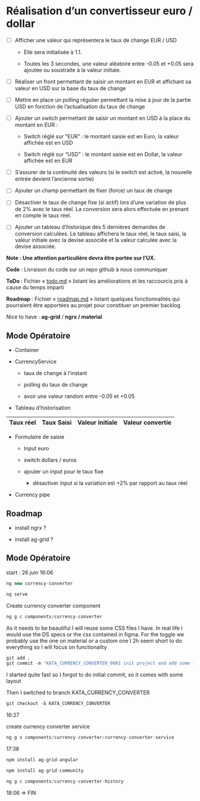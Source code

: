 
# Réalisation d’un convertisseur euro / dollar

- [ ] Afficher une valeur qui représentera le taux de change EUR / USD

  - Elle sera initialisée à 1.1.

  - Toutes les 3 secondes, une valeur aléatoire entre -0.05 et +0.05 sera ajoutée ou soustraite à la valeur initiale.

- [ ] Réaliser un front permettant de saisir un montant en EUR et affichant sa valeur en USD sur la base du taux de change

- [ ] Mettre en place un polling régulier permettant la mise à jour de la partie USD en fonction de l’actualisation du taux de change

- [ ] Ajouter un switch permettant de saisir un montant en USD à la place du montant en EUR :

  -  Switch réglé sur “EUR” : le montant saisie est en Euro, la valeur affichée est en USD

  - Switch réglé sur “USD” : le montant saisie est en Dollar, la valeur affichée est en EUR

- [ ]  S’assurer de la continuité des valeurs (si le switch est activé, la nouvelle entrée devient l’ancienne sortie)

- [ ] Ajouter un champ permettant de fixer (force) un taux de change

- [ ] Désactiver le taux de change fixe (si actif) lors d’une variation de plus de 2% avec le taux réel. La conversion sera alors effectuée en prenant en compte le taux réel.

- [ ] Ajouter un tableau d’historique des 5 dernières demandes de conversion calculées. Le tableau affichera le taux réel, le taux saisi, la valeur initiale avec la devise associée et la valeur calculée avec la devise associée.



**Note : Une attention particulière devra être portée sur l’UX.**



**Code** : Livraison du code sur un repo github à nous communiquer

**ToDo** : Fichier « [todo.md](todo.md) » listant les améliorations et les raccourcis pris à cause du temps imparti

**Roadmap** : Fichier « [roadmap.md](roadmap.md) » listant quelques fonctionnalités qui pourraient être apportées au projet pour constituer un premier backlog

Nice to have : **ag-grid** / **ngrx / material**

## Mode Opératoire

- Container

- CurrencyService

  - taux de change à l’instant

  - polling du taux de change

  - avoir une valeur random entre -0.05 et +0.05

- Tableau d’historisation



| Taux réel | Taux Saisi | Valeur initiale | Valeur convertie | 
   |---|---|---|---|


- Formulaire de saisie

  - Input euro

  - switch dollars / euros

  - ajouter un input pour le taux fixe

    - désactiver input si la variation est +2% par rapport au taux réel

- Currency pipe



## Roadmap

- install ngrx ?

- install ag-grid ?

## Mode Opératoire

start : 26 juin 16:06
```ts
ng new currency-converter
```
```ts
ng serve
```
Create currency converter component

```ts
ng g c components/currency-converter
```

As it needs to be beautiful I will reuse some CSS files I have. In real life I would use the DS specs or the css contained in figma. For the toggle we probably use the one on material or a custom one I 2h seem short to do everything so I will focus on functionality

```ts
git add .
git commit -m "KATA_CURRENCY_CONVERTER_0001 init project and add some layout"
```

I started quite fast so I forgot to do initial commit, so it comes with some layout

Then I switched to branch KATA_CURRENCY_CONVERTER

```ts
git checkout -b KATA_CURRENCY_CONVERTER
```

16:27

create currency converter service

```ts
ng g s components/currency-converter/currency-converter-service
```

17:38

```ts
npm install ag-grid-angular
```

```ts
npm install ag-grid-community
```

```ts
ng g c components/currency-converter-history
```

18:06 ⇒ FIN
